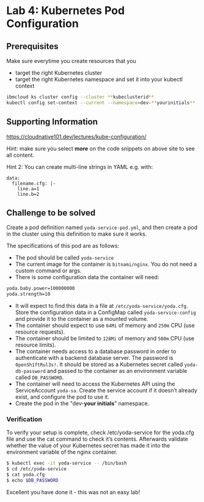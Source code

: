 # Lab 4: Kubernetes Pod Configuration

## Prerequisites

Make sure everytime you create resources that you

- target the right Kubernetes cluster
- target the right Kubernetes namespace and set it into your kubectl context

```bash
ibmcloud ks cluster config --cluster **kubeclusterid**
kubectl config set-context --current --namespace=dev-**yourinitials**
```

## Supporting Information

https://cloudnative101.dev/lectures/kube-configuration/

Hint: make sure you select **more** on the code snippets on above site to see all content.

Hint 2: You can create multi-line strings in YAML e.g. with:

```
data:
  filename.cfg: |-
    line.a=1
    line.b=2
```

## Challenge to be solved

Create a pod definition named `yoda-service-pod.yml`, and then create a pod in the cluster using this definition to make sure it works.

The specifications of this pod are as follows:

- The pod should be called `yoda-service`
- The current image for the container is `bitnami/nginx`. You do not need a custom command or args.
- There is some configuration data the container will need:

```txt
yoda.baby.power=100000000
yoda.strength=10
```

- It will expect to find this data in a file at `/etc/yoda-service/yoda.cfg`. Store the configuration data in a ConfigMap called `yoda-service-config` and provide it to the container as a mounted volume.
- The container should expect to use `64Mi` of memory and `250m` CPU (use resource requests).
- The container should be limited to `128Mi` of memory and `500m` CPU (use resource limits).
- The container needs access to a database password in order to authenticate with a backend database server. The password is `0penSh1ftRul3s!`. It should be stored as a Kubernetes secret called `yoda-db-password` and passed to the container as an environment variable called `DB_PASSWORD`.
- The container will need to access the Kubernetes API using the ServiceAccount `yoda-sa`. Create the service account if it doesn’t already exist, and configure the pod to use it.
- Create the pod in the "dev-**your initials**" namespace.

### Verification

To verify your setup is complete, check /etc/yoda-service for the yoda.cfg file and use the cat command to check it’s contents. Afterwards validate whether the value of your Kubernetes secret has made it into the environment variable of the nginx container.

```bash
$ kubectl exec -it yoda-service -- /bin/bash
$ cd /etc/yoda-service
$ cat yoda.cfg
$ echo $DB_PASSWORD
```

Excellent you have done it - this was not an easy lab!

